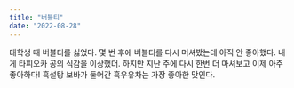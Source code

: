 ```yaml
---
title: "버블티"
date: "2022-08-28"
---
```


대학생 때 버블티를 싫었다. 몇 번 후에 버블티를 다시 머셔봤는데 아직 안 좋아했다. 내게 타피오카 공의 식감을 이상했더. 하지만 지난 주에 다시 한번 더 마셔보고 이제 아주 좋아하다! 흑설탕 보바가 둘어간 흑우유차는 가장 좋아한 맛인다.
